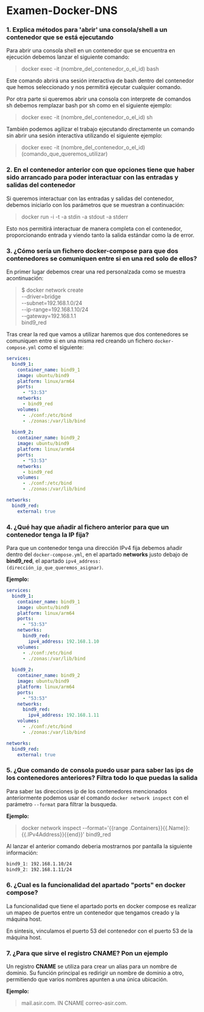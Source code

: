# Examen-Docker-DNS
### 1. Explica métodos para 'abrir' una consola/shell a un contenedor que se está ejecutando

Para abrir una consola shell en un contenedor que se encuentra en ejecución debemos lanzar el siguiente comando:

>docker exec -it (nombre_del_contenedor_o_el_id) bash

Este comando abrirá una sesión interactiva de bash dentro del contenedor que hemos seleccionado y nos permitirá ejecutar cualquier comando.

Por otra parte si queremos abrir una consola con interprete de comandos sh debemos remplazar bash por sh como en el siguiente ejemplo:

>docker exec -it (nombre_del_contenedor_o_el_id) sh

También podemos agilizar el trabajo ejecutando directamente un comando sin abrir una sesión interactiva utilizando el siguiente ejemplo:

>docker exec -it (nombre_del_contenedor_o_el_id) (comando_que_queremos_utilizar)

### 2. En el contenedor anterior con que opciones tiene que haber sido arrancado para poder interactuar con las entradas y salidas del contenedor

Si queremos interactuar con las entradas y salidas del contenedor, debemos iniciarlo con los parámetros que se muestran a continuación:

>docker run -i -t -a stdin -a stdout -a stderr

Esto nos permitirá interactuar de manera completa con el contenedor, proporcionando entrada y viendo tanto la salida estándar como la de error.

### 3. ¿Cómo sería un fichero docker-compose para que dos contenedores se comuniquen entre si en una red solo de ellos?

En primer lugar debemos crear una red personalzada como se muestra acontinuación:

>$ docker network create \
  --driver=bridge \
  --subnet=192.168.1.0/24 \
  --ip-range=192.168.1.10/24 \
  --gateway=192.168.1.1 \
  bind9_red

Tras crear la red que vamos a utilizar haremos que dos contenedores se comuniquen entre si en una misma red creando un fichero ```docker-compose.yml``` como el siguiente:

```yml
services:
  bind9_1:
    container_name: bind9_1
    image: ubuntu/bind9
    platform: linux/arm64
    ports:
      - "53:53"
    networks:
      - bind9_red
    volumes:
      - ./conf:/etc/bind
      - ./zonas:/var/lib/bind
    
  binn9_2:
    container_name: bind9_2
    image: ubuntu/bind9
    platform: linux/arm64
    ports:
      - "53:53"
    networks:
      - bind9_red
    volumes:
      - ./conf:/etc/bind
      - ./zonas:/var/lib/bind

networks:
  bind9_red:
    external: true
```

### 4. ¿Qué hay que añadir al fichero anterior para que un contenedor tenga la IP fija?

Para que un contenedor tenga una dirección IPv4 fija debemos añadir dentro del ```docker-compose.yml```, en el apartado **networks** justo debajo de **bind9_red**, el apartado ```ipv4_address: (dirección_ip_que_queremos_asignar)```.

**Ejemplo:**

```yml
services:
  bind9_1:
    container_name: bind9_1
    image: ubuntu/bind9
    platform: linux/arm64
    ports:
      - "53:53"
    networks:
      bind9_red:
        ipv4_address: 192.168.1.10
    volumes:
      - ./conf:/etc/bind
      - ./zonas:/var/lib/bind
    
  bind9_2:
    container_name: bind9_2
    image: ubuntu/bind9
    platform: linux/arm64
    ports:
      - "53:53"
    networks:
      bind9_red:
        ipv4_address: 192.168.1.11
    volumes:
      - ./conf:/etc/bind
      - ./zonas:/var/lib/bind

networks:
  bind9_red:
    external: true
```

### 5. ¿Que comando de consola puedo usar para saber las ips de los contenedores anteriores? Filtra todo lo que puedas la salida

Para saber las direcciones ip de los contenedores mencionados anteriormente podemos usar el comando ```docker network inspect``` con el parámetro ```--format``` para filtrar la busqueda.

**Ejemplo:**

>docker network inspect --format='{{range .Containers}}{{.Name}}: {{.IPv4Address}}{{end}}' bind9_red

Al lanzar el anterior comando deberia mostrarnos por pantalla la siguiente información:

```bash
bind9_1: 192.168.1.10/24
bind9_2: 192.168.1.11/24
```

### 6. ¿Cual es la funcionalidad del apartado "ports" en docker compose?

La funcionalidad que tiene el apartado ports en docker compose es realizar un mapeo de puertos entre un contenedor que tengamos creado y la máquina host.

En sintesis, vinculamos el puerto 53 del contenedor con el puerto 53 de la máquina host.

### 7. ¿Para que sirve el registro CNAME? Pon un ejemplo

Un registro **CNAME** se utiliza para crear un alias para un nombre de dominio. Su función principal es redirigir un nombre de dominio a otro, permitiendo que varios nombres apunten a una única ubicación.

**Ejemplo:**

>mail.asir.com.    IN   CNAME   correo-asir.com.
